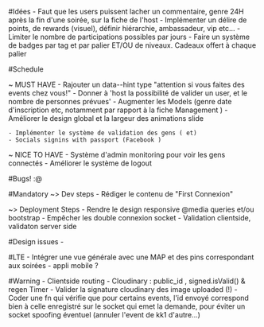 
#Idées
	- Faut que les users puissent lacher un commentaire, genre 24H après la fin d'une soirée, sur la fiche de l'host
	- Implémenter un délire de points, de rewards (visuel), définir hiérarchie, ambassadeur, vip etc...
	- Limiter le nombre de participations possibles par jours
	- Faire un système de badges par tag et par palier ET/OU de niveaux. Cadeaux offert à chaque palier

#Schedule 

  ~ MUST HAVE
	- Rajouter un data--hint type "attention si vous faites des events chez vous!" 
	- Donner à 'host la possibilité de valider un user, et le nombre de personnes prévues'
	- Augmenter les Models (genre date d'inscription etc, notamment par rapport à la fiche Management )
	- Améliorer le design global et la largeur des animations slide
	
	- Implémenter le système de validation des gens ( et)
	- Socials signins with passport (Facebook )
  ~ NICE TO HAVE
	- Système d'admin monitoring pour voir les gens connectés
	- Améliorer le système de logout
  


#Bugs! :@

#Mandatory 
  ~> Dev steps
	- Rédiger le contenu de "First Connexion"

  ~> Deployment Steps
	- Rendre le design responsive @media queries et/ou bootstrap
	- Empêcher les double connexion socket
	- Validation clientside, validaton server side

#Design issues
	- 

#LTE 
	- Intégrer une vue générale avec une MAP et des pins correspondant aux soirées
	- appli mobile ?

#Warning
	- Clientside routing
	- Cloudinary : public_id , signed.isValid() & regen Timer
	- Valider la signature cloudinary des image uploaded (!)
	- Coder une fn qui vérifie que pour certains events, l'id envoyé correspond bien à celle enregistré 
	  sur le socket qui emet la demande, pour éviter un socket spoofing éventuel (annuler l'event de kk1 d'autre...)
